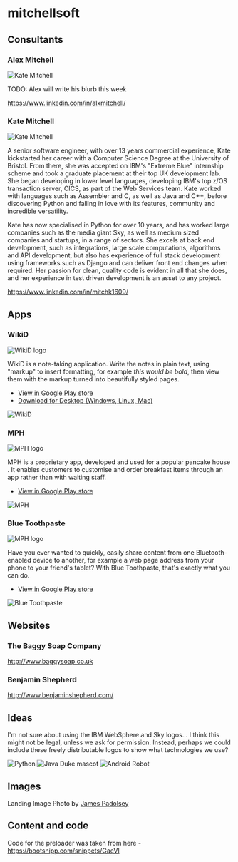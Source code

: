 # mitchellsoft

## Consultants

### Alex Mitchell

![Kate Mitchell](assets/images/alex_mitchell.jpg)

TODO: Alex will write his blurb this week

https://www.linkedin.com/in/alxmitchell/

### Kate Mitchell

![Kate Mitchell](assets/images/kate_mitchell.jpg)

A senior software engineer, with over 13 years commercial experience, Kate kickstarted her career with a Computer Science
Degree at the University of Bristol. From there, she was accepted on IBM's "Extreme Blue" internship scheme and took a
graduate placement at their top UK development lab. She began developing in lower level languages, developing IBM's top 
z/OS transaction server, CICS, as part of the Web Services team. Kate worked with languages such as Assembler and C, as 
well as Java and C++, before discovering Python and falling in love with its features, community and incredible 
versatility.

Kate has now specialised in Python for over 10 years, and has worked large companies such as the media giant Sky, as 
well as medium sized companies and startups, in a range of sectors. She excels at back end development, such as 
integrations, large scale computations, algorithms and API development, but also has experience of full stack 
development using frameworks such as Django and can deliver front end changes when required. Her passion for clean, 
quality code is evident in all that she does, and her experience in test driven development is an asset to any project.

https://www.linkedin.com/in/mitchk1609/

## Apps

### WikiD

![WikiD logo](assets/images/wikid_logo.jpg)

WikiD is a note-taking application. Write the notes in plain text, using "markup" to insert formatting, for example 
*this would be bold*, then view them with the markup turned into beautifully styled pages.

* [View in Google Play store](https://play.google.com/store/apps/details?id=uk.org.alexmitchell.wikid.android&hl=en&gl=US)
* [Download for Desktop (Windows, Linux, Mac)](http://www.mitchellsoft.co.uk/wikid/)

![WikiD](assets/images/wikid.jpg)

### MPH

![MPH logo](assets/images/mph_logo.jpg) 

MPH is a proprietary app, developed and used for a popular pancake house . It enables customers to customise and order breakfast 
items through an app rather than with waiting staff.

* [View in Google Play store](https://play.google.com/store/apps/details?id=uk.co.mitchellsoft.mph&hl=en&gl=US)

![MPH](assets/images/mph.jpg)

### Blue Toothpaste

![MPH logo](assets/images/blue_toothpaste_logo.jpg)

Have you ever wanted to quickly, easily share content from one Bluetooth-enabled device to another, for example a web 
page address from your phone to your friend's tablet? With Blue Toothpaste, that's exactly what you can do.

* [View in Google Play store](https://play.google.com/store/apps/details?id=uk.co.mitchellsoft.android.bluetoothpaste&hl=en&gl=US)

![Blue Toothpaste](assets/images/blue_toothpaste.jpg)


## Websites

### The Baggy Soap Company

http://www.baggysoap.co.uk

### Benjamin Shepherd

http://www.benjaminshepherd.com/

## Ideas

I'm not sure about using the IBM WebSphere and Sky logos... I think this might not be legal, unless we ask for
permission. Instead, perhaps we could include these freely distributable logos to show what technologies we use?

![Python](assets/images/python-logo-generic.svg) 
![Java Duke mascot](assets/images/duke_java_mascot.png) 
![Android Robot](assets/images/android_robot.png) 


## Images

Landing Image Photo by [James Padolsey]("https://unsplash.com/@padolsey?utm_source=unsplash&amp;utm_medium=referral&amp;utm_content=creditCopyText")


## Content and code

Code for the preloader was taken from here - https://bootsnipp.com/snippets/GaeVl